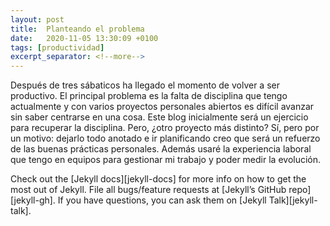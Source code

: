 ```yaml
---
layout: post
title:  Planteando el problema
date:   2020-11-05 13:30:09 +0100
tags: [productividad]
excerpt_separator: <!--more-->
---
```

Después de tres sábaticos ha llegado el momento de volver a ser productivo. El principal problema es la falta de disciplina que tengo actualmente y con varios proyectos personales abiertos es difícil avanzar sin saber centrarse en una cosa. Este blog inicialmente será un ejercicio para recuperar la disciplina. Pero, ¿otro proyecto más distinto? Sí, pero por un motivo: dejarlo todo anotado e ir planificando creo que será un refuerzo de las buenas prácticas personales. Además usaré la experiencia laboral que tengo en equipos para gestionar mi trabajo y poder medir la evolución.
<!--more-->

Check out the [Jekyll docs][jekyll-docs] for more info on how to get the most out of Jekyll. File all bugs/feature requests at [Jekyll’s GitHub repo][jekyll-gh]. If you have questions, you can ask them on [Jekyll Talk][jekyll-talk].

[jekyll]: https://jekyllrb.com/docs/home
[trello]:   https://trello.com/

